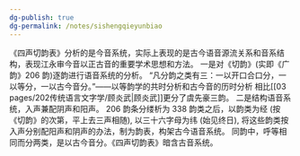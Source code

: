 ```yaml
---
dg-publish: true
dg-permalink: /notes/sishengqieyunbiao
---
```

《四声切韵表》分析的是今音系统，实际上表现的是古今语音源流关系和音系结构，表现江永审今音以正古音的重要学术思想和方法。
一是对《切韵》(实即《广韵》206 韵)逐韵进行语音系统的分析。
“凡分韵之类有三：一以开口合口分，一以等分，一以古今音分。”——以等韵学的共时分析和古今音的历时分析
相比[[03 pages/202传统语言文字学/顾炎武\|顾炎武]]更分了虞先豪三韵。
二是结构语音系统，入声兼配阴声和阳声。
206 韵条分缕析为 338 韵类之后，以韵类为经 (按《切韵》的次第，平上去三声相随), 以三十六字母为纬 (始见终日), 将这些韵类按入声分别配阳声和阴声的办法，制为韵表，构架古今语音系统。
同韵中，呼等相同而分两类，是以古今音分。《四声切韵表》暗含古音系统。